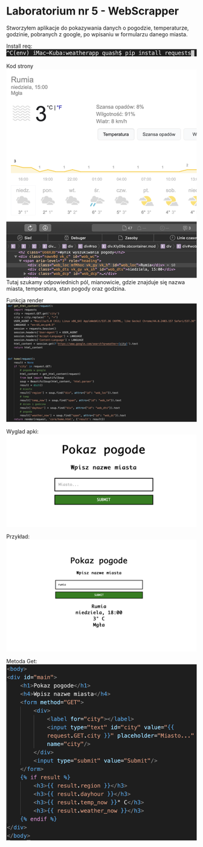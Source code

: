 # Laboratorium nr 5 - WebScrapper

Stworzyłem aplikacje do pokazywania danych o pogodzie, temperaturze, godzinie, pobranych z google, po wpisaniu w formularzu danego miasta.


Install req:
![](./img/installreq.png)

Kod strony
![](./img/rumiapogoda.png)
Tutaj szukamy odpowiednich pól, mianowicie, gdzie znajduje się nazwa miasta, temperatura, stan pogody oraz godzina.

Funkcja render
![](./img/render.png)

Wyglad apki:
![](./img/wyglad1.png)

Przykład:
![](./img/wyglad.png)

Metoda Get:
![](./img/get.png)